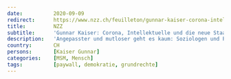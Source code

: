 ```yaml
---
date:          2020-09-09
redirect:      https://www.nzz.ch/feuilleton/gunnar-kaiser-corona-intellektuelle-und-die-neue-staatsordnung-ld.1575672
title:         NZZ
subtitle:      'Gunnar Kaiser: Corona, Intellektuelle und die neue Staatsordnung'
description:   'Angepasster und mutloser geht es kaum: Soziologen und Philosophen sind in der anhaltenden Krise zu radikalen Fürsprechern des neuen Verordnungsstaates geworden. Wo sind die neuen Marcuses, Foucaults, Schelskys?'
country:       CH
persons:       [Kaiser Gunnar]
categories:    [MSM, Mensch]
tags:          [paywall, demokratie, grundrechte]
---
```


